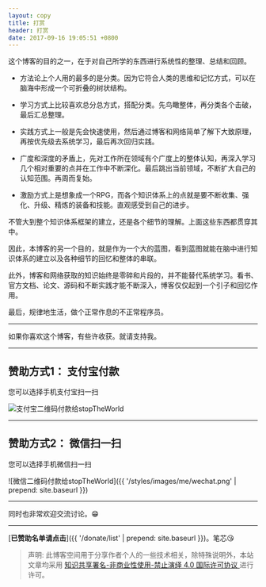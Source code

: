 ```yaml
---
layout: copy
title: 打赏
header: 打赏
date: 2017-09-16 19:05:51 +0800
---
```


这个博客的目的之一，在于对自己所学的东西进行系统性的整理、总结和回顾。

+ 方法论上个人用的最多的是分类。因为它符合人类的思维和记忆方式，可以在脑海中形成一个可折叠的树状结构。

+ 学习方式上比较喜欢总分总方式，搭配分类。先鸟瞰整体，再分类各个击破，最后汇总整理。

+ 实践方式上一般是先会快速使用，然后通过博客和网络简单了解下大致原理，再按优先级去系统学习，最后再次回归实践。

+ 广度和深度的矛盾上，先对工作所在领域有个广度上的整体认知，再深入学习几个相对重要的点并在工作中不断深化。最后跳出当前领域，不断扩大自己的认知范围。再周而复始。

+ 激励方式上是想象成一个RPG，而各个知识体系上的点就是要不断收集、强化、升级、精炼的装备和技能。直观感受到自己的进步。

不管大到整个知识体系框架的建立，还是各个细节的理解。上面这些东西都贯穿其中。

因此，本博客的另一个目的，就是作为一个大的蓝图，看到蓝图就能在脑中进行知识体系的建立以及各种细节的回忆和整体的串联。

此外，博客和网络获取的知识始终是零碎和片段的，并不能替代系统学习。看书、官方文档、论文、源码和不断实践才能不断深入，博客仅仅起到一个引子和回忆作用。

最后，规律地生活，做个正常作息的不正常程序员。

-----------------------------------------

如果你喜欢这个博客，有些许收获。就请支持我。

-----------------------------------------

## 赞助方式1： 支付宝付款

您可以选择手机支付宝扫一扫

<img src="{{ '/styles/images/me/zhifubao.png' | prepend: site.baseurl }}" alt="支付宝二维码付款给stopTheWorld" />

-----------------------------------------

## 赞助方式2： 微信扫一扫

您可以选择手机微信扫一扫

![微信二维码付款给stopTheWorld]({{ '/styles/images/me/wechat.png' | prepend: site.baseurl }})

------------------------------------------

同时也非常欢迎交流讨论。😁

-------------------------------------------

[**已赞助名单请点击**]({{ '/donate/list' | prepend: site.baseurl }})。笔芯😘

>声明: 此博客空间用于分享作者个人的一些技术相关，除特殊说明外，本站文章均采用 <a rel="license" href="https://creativecommons.org/licenses/by-nc-nd/4.0/deed.zh"> 知识共享署名-非商业性使用-禁止演绎 4.0 国际许可协议 </a>进行许可。
